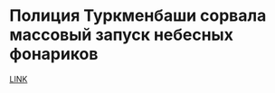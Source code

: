 # Полиция Туркменбаши сорвала массовый запуск небесных фонариков



[LINK](https://varlamov.ru/1762150.html)